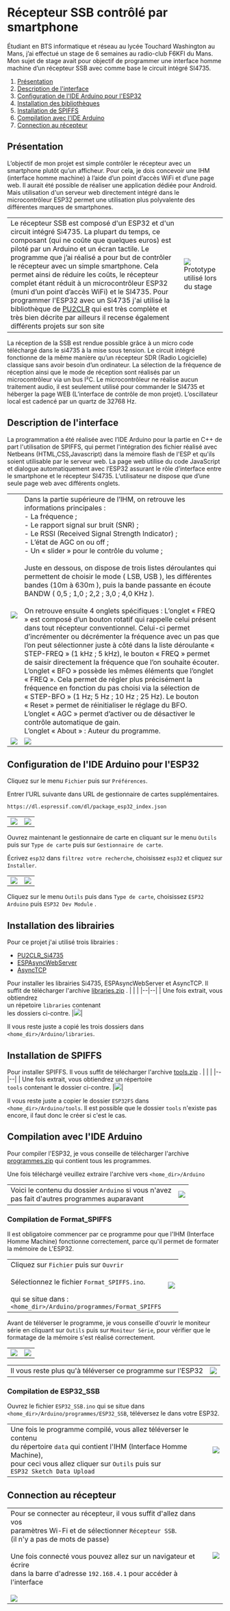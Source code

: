 ﻿# Récepteur SSB contrôlé par smartphone
Étudiant en BTS informatique et réseau au lycée Touchard Washington au Mans, j’ai effectué un stage de 6 semaines au radio-club F6KFI du Mans. Mon sujet de stage avait pour objectif de programmer une interface homme machine d’un récepteur SSB avec comme base le circuit intégré SI4735.

 1. [Présentation](https://github.com/BenjaminNeveu/ESP32_Si4735_Control_by_WiFi/tree/master/FR#pr%C3%A9sentation)
 2. [Description de l'interface](https://github.com/BenjaminNeveu/ESP32_Si4735_Control_by_WiFi/tree/master/FR#Description-de-linterface)
 3. [Configuration de l'IDE Arduino pour l'ESP32](https://github.com/BenjaminNeveu/ESP32_Si4735_Control_by_WiFi/tree/master/FR/01_Configuration_IDE_Arduino)
 4. [Installation des bibliothèques](https://github.com/BenjaminNeveu/ESP32_Si4735_Control_by_WiFi/tree/master/FR#installation-des-librairies)  
 5. [Installation de SPIFFS](https://github.com/BenjaminNeveu/ESP32_Si4735_Control_by_WiFi/tree/master/FR#installation-de-spiffs)
 6. [Compilation avec l'IDE Arduino](https://github.com/BenjaminNeveu/ESP32_Si4735_Control_by_WiFi/tree/master/FR#compilation-avec-lide-arduino)
 7. [Connection au récepteur](https://github.com/BenjaminNeveu/ESP32_Si4735_Control_by_WiFi/tree/master/FR#connection-au-r%C3%Acepteur)

## Présentation

L’objectif de mon projet est simple contrôler le récepteur avec un smartphone plutôt qu’un afficheur. Pour cela, je dois concevoir une IHM (interface homme machine) à l’aide d’un point d’accès WiFi et d’une page web. Il aurait été possible de réaliser une application dédiée pour Android. Mais utilisation d'un serveur web directement intégré dans le microcontrôleur ESP32 permet une utilisation plus polyvalente des différentes marques de smartphones.

|  |  |
|--|--|
| Le récepteur SSB est composé d'un ESP32 et d'un circuit intégré Si4735. La plupart du temps, ce composant (qui ne coûte que quelques euros) est piloté par un Arduino et un écran tactile. Le programme que j’ai réalisé a pour but de contrôler le récepteur avec un simple smartphone. Cela permet ainsi de réduire les coûts, le récepteur complet étant réduit à un microcontrôleur ESP32 (muni d’un point d’accès WiFi) et le SI4735. Pour programmer l'ESP32 avec un Si4735 j'ai utilisé la bibliothèque de [PU2CLR](https://github.com/pu2clr/SI4735) qui est très complète et très bien décrite par ailleurs il recense également différents projets sur son site | ![](../img/circuit_integre_test/img_montage.jpg) <br> Prototype utilisé lors du stage |

La réception de la SSB est rendue possible grâce à un micro code téléchargé dans le si4735 à la mise sous tension. Le circuit intégré fonctionne de la même manière qu’un récepteur SDR (Radio Logicielle) classique sans avoir besoin d’un ordinateur. La sélection de la fréquence de réception ainsi que le mode de réception sont réalisés par un microcontrôleur via un bus I²C. Le microcontrôleur ne réalise aucun traitement audio, il est seulement utilisé pour commander le SI4735 et héberger la page WEB (L’interface de contrôle de mon projet). L’oscillateur local est cadencé par un quartz de 32768 Hz.

## Description de l'interface

La programmation a été réalisée avec l’IDE Arduino pour la partie en C++ de part l'utilisation de SPIFFS, qui permet l'intégration des fichier réalisé avec Netbeans (HTML,CSS,Javascript) dans la mémoire flash de l'ESP et qu'ils soient utilisable par le serveur web. La page web utilise du code JavaScript et dialogue automatiquement avec l’ESP32 assurant le rôle d’interface entre le smartphone et le récepteur SI4735. L’utilisateur ne dispose que d’une seule page web avec différents onglets.

|  |  |
|--|--|
| ![](../img/copie_ecran_ssb/ssb_info_principal.jpg) |Dans la partie supérieure de l’IHM, on retrouve les informations principales :<br> - La fréquence ;<br> - Le rapport signal sur bruit (SNR) ;<br> - Le RSSI (Received Signal Strength Indicator) ;<br> - L’état de AGC on ou off ;<br> - Un « slider » pour le contrôle du volume ;<br><br>Juste en dessous, on dispose de trois listes déroulantes qui permettent de choisir le mode ( LSB, USB ), les différentes bandes (10m à 630m ), puis la bande passante en écoute BANDW ( 0,5 ; 1,0 ; 2,2 ; 3,0 ; 4,0 KHz ).<br><br>On retrouve ensuite 4 onglets spécifiques : L’onglet « FREQ » est composé d’un bouton rotatif qui rappelle celui présent dans tout récepteur conventionnel. Celui-ci permet d’incrémenter ou décrémenter la fréquence avec un pas que l’on peut sélectionner juste à côté dans la liste déroulante « STEP-FREQ » (1 kHz ; 5 kHz), le bouton « FREQ » permet de saisir directement la fréquence que l’on souhaite écouter.<br>L’onglet « BFO » possède les mêmes éléments que l’onglet « FREQ ». Cela permet de régler plus précisément la fréquence en fonction du pas choisi via la sélection de « STEP-BFO » (1 Hz; 5 Hz ; 10 Hz ; 25 Hz). Le bouton « Reset » permet de réinitialiser le réglage du BFO. <br>L’onglet « AGC » permet d’activer ou de désactiver le contrôle automatique de gain.<br>L’onglet « About » : Auteur du programme. |
| ![](../img/copie_ecran_ssb/ssb_select_ham_mode.jpg) | ![](../img/copie_ecran_ssb/ssb_about.jpg) |

## Configuration de l'IDE Arduino pour l'ESP32

Cliquez sur le menu ``Fichier`` puis sur ``Préférences``.

Entrer l’URL suivante dans URL de gestionnaire de cartes supplémentaires.
	
	https://dl.espressif.com/dl/package_esp32_index.json

|  |  |
|--|--|
| ![](../img/image_readme/config_IDE_Arduino.png) | ![](../img/image_readme/capture_pref.png) |

Ouvrez maintenant le gestionnaire de carte en cliquant sur le menu ``Outils`` puis sur ``Type de carte`` puis sur ``Gestionnaire de carte``.

Écrivez ``esp32`` dans ``filtrez votre recherche``, choisissez ``esp32`` et cliquez sur ``Installer``.

|  |  |
|--|--|
| ![](../img/image_readme/capture_outil_gestion.png) | ![](../img/image_readme/capture_gestion.png) |

Cliquez sur le menu ``Outils`` puis dans ``Type de carte``, choisissez ``ESP32 Arduino`` puis ``ESP32 Dev Module`` .

## Installation des librairies

Pour ce projet j'ai utilisé trois librairies :

 - [PU2CLR_Si4735](https://github.com/pu2clr/SI4735) 
 - [ESPAsyncWebServer](https://github.com/me-no-dev/ESPAsyncWebServer)
 - [AsyncTCP](https://github.com/me-no-dev/AsyncTCP)
 
 Pour installer les librairies Si4735, ESPAsyncWebServer et AsyncTCP. Il suffit de télécharger l'archive [libraries.zip](https://github.com/BenjaminNeveu/ESP32_Si4735_Control_by_WiFi/raw/master/libraries/libraries.zip) .
|  |  |
|--|--|
| Une fois extrait, vous obtiendrez <br> un répetoire ``libraries`` contenant <br> les dossiers ci-contre. |![](../img/image_readme/fichier_libraries.png)|

Il vous reste juste a copié les trois dossiers dans ``<home_dir>/Arduino/libraries``.

## Installation de SPIFFS

Pour installer SPIFFS. Il vous suffit de télécharger l'archive [tools.zip](https://github.com/BenjaminNeveu/ESP32_Si4735_Control_by_WiFi/raw/master/tools/tools.zip) .
|  |  |
|--|--|
| Une fois extrait, vous obtiendrez un répertoire <br>``tools`` contenant  le dossier ci-contre. |![](../img/image_readme/fichier_tools.png)|

Il vous reste juste a copier le dossier ````ESP32FS```` dans ``<home_dir>/Arduino/tools``. Il est possible que le dossier ``tools`` n'existe pas encore, il faut donc le créer si c'est le cas.

## Compilation avec l'IDE Arduino 

Pour compiler l'ESP32, je vous conseille de télécharger l'archive [programmes.zip](https://github.com/BenjaminNeveu/ESP32_Si4735_Control_by_WiFi/raw/master/progammes/programmes.zip) qui contient tous les programmes.

Une fois téléchargé veuillez extraire l'archive vers ``<home_dir>/Arduino``

|  |  |
|--|--|
| Voici le contenu du dossier ``Arduino`` si vous n'avez<br> pas fait d'autres programmes auparavant | ![](../img/image_readme/contenu_arduino.png) |

### Compilation de Format_SPIFFS 

Il est obligatoire commencer par ce programme pour que l'IHM (Interface Homme Machine) fonctionne correctement, parce qu'il permet de formater la mémoire de L'ESP32.

|  |  |
|--|--|
|Cliquez sur ``Fichier`` puis sur ``Ouvrir``<br><br>Sélectionnez le fichier ``Format_SPIFFS.ino``.<br><br>qui se situe dans : <br> ``<home_dir>/Arduino/programmes/Format_SPIFFS`` |![](../img/image_readme/fichier_ouvrir.png) |

Avant de téléverser le programme, je vous conseille d'ouvrir le moniteur série en cliquant sur ``Outils`` puis sur ``Moniteur Série``, pour vérifier que le formatage de la mémoire s'est réalisé correctement.

|  |  |
|--|--|
|![](../img/image_readme/menu_moniteur_serie.png)|![](../img/image_readme/moniteur_serie.png)|

|  |  |
|--|--|
|Il vous reste plus qu'à téléverser ce programme sur l'ESP32|![](../img/image_readme/televerser.png)|

### Compilation de ESP32_SSB 

Ouvrez le fichier ``ESP32_SSB.ino`` qui se situe dans ``<home_dir>/Arduino/programmes/ESP32_SSB``, téléversez le dans votre ESP32.

|  |  |
|--|--|
|Une fois le programme compilé, vous allez téléverser le contenu <br>du répertoire ``data`` qui contient l'IHM (Interface Homme Machine),<br> pour ceci vous allez cliquer sur ``Outils`` puis sur<br> ``ESP32 Sketch Data Upload``|![](../img/image_readme/televerser_data.png)|

## Connection au récepteur

|  |  |
|--|--|
|Pour se connecter au récepteur, il vous suffit d'allez dans vos <br>paramètres Wi-Fi et de sélectionner ``Récepteur SSB``. <br>(il n'y a pas de mots de passe)<br><br> Une fois connecté vous pouvez allez sur un navigateur et écrire<br> dans la barre d'adresse ``192.168.4.1`` pour accéder à l'interface <br><br> ![](../img/image_readme/connection_recepteur.jpg)|![](../img/image_readme/parametre_wifi.jpg)|
